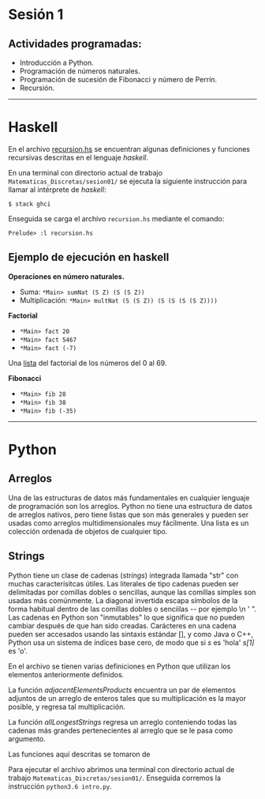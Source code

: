 # Sesión 1

## Actividades programadas:

* Introducción a Python.
* Programación de números naturales.
* Programación de sucesión de Fibonacci y número de Perrín.
* Recursión.

---

# Haskell

En el archivo [recursion.hs](https://github.com/nohernan/Matematicas_Discretas/blob/master/sesion01/recursion.hs) se encuentran algunas definiciones y funciones recursivas descritas en el lenguaje _haskell_.

En una terminal con directorio actual de trabajo `Matematicas_Discretas/sesion01/` se ejecuta la siguiente instrucción para llamar al intérprete de _haskell_:

`$ stack ghci`

Enseguida se carga el archivo `recursion.hs` mediante el comando:

`Prelude> :l recursion.hs`

## Ejemplo de ejecución en haskell

**Operaciones en número naturales.**

* Suma: `*Main> sumNat (S Z) (S (S Z))`
* Multiplicación: `*Main> multNat (S (S Z)) (S (S (S (S Z))))`

**Factorial**

* `*Main> fact 20`
* `*Main> fact 5467`
* `*Main> fact (-7)`

Una [lista](http://www.tsm-resources.com/alists/fact.html) del factorial de los números del 0 al 69.

**Fibonacci**

* `*Main> fib 28`
* `*Main> fib 38`
* `*Main> fib (-35)`

---

# Python

## Arreglos

Una de las estructuras de datos más fundamentales en cualquier lenguaje de programación son los arreglos. Python no tiene una estructura de datos de arreglos nativos, pero tiene listas que son más generales y pueden ser usadas como arreglos multidimensionales muy fácilmente. Una lista es un colección ordenada de objetos de cualquier tipo.

## Strings

Python tiene un clase de cadenas (_strings_) integrada llamada "str" con muchas caracterísitcas útiles. Las literales de tipo cadenas pueden ser delimitadas por comillas dobles o sencillas, aunque las comillas simples son usadas más comúnmente. La diagonal invertida escapa símbolos de la forma habitual dentro de las comillas dobles o senciilas -- por ejemplo \n \' \". Las cadenas en Python son "inmutables" lo que significa que no pueden cambiar después de que han sido creadas. Carácteres en una cadena pueden ser accesados usando las sintaxis estándar [], y como Java o C++, Python usa un sistema de índices base cero, de modo que si _s_ es 'hola' _s[1]_ es 'o'.

En el archivo se tienen varias definiciones en Python que utilizan los elementos anteriormente definidos.

La función _adjacentElementsProducts_ encuentra un par de elementos adjuntos de un arreglo de enteros tales que su multiplicación es la mayor posible, y regresa tal multiplicación.

La función _allLongestStrings_ regresa un arreglo conteniendo todas las cadenas más grandes pertenecientes al arreglo que se le pasa como argumento.

Las funciones aquí descritas se tomaron de

Para ejecutar el archivo abrimos una terminal con directorio actual de trabajo `Matematicas_Discretas/sesion01/`. Enseguida corremos la instrucción `python3.6 intro.py`.